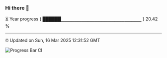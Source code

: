 ### Hi there 👋

⏳ Year progress { ██████▁▁▁▁▁▁▁▁▁▁▁▁▁▁▁▁▁▁▁▁▁▁▁▁ } 20.42 %

---

⏰ Updated on Sun, 16 Mar 2025 12:31:52 GMT

![Progress Bar CI](https://github.com/liununu/liununu/workflows/Progress%20Bar%20CI/badge.svg)
